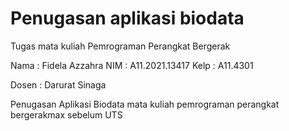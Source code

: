 # Penugasan aplikasi biodata
Tugas mata kuliah Pemrograman Perangkat Bergerak

Nama : Fidela Azzahra
NIM : A11.2021.13417
Kelp : A11.4301

Dosen : Darurat Sinaga

Penugasan Aplikasi Biodata mata kuliah pemrograman perangkat bergerakmax sebelum UTS

